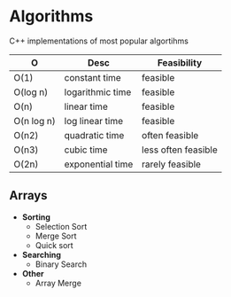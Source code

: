 # Algorithms
C++ implementations of most popular algortihms

| O          | Desc             | Feasibility           |     
|------------|------------------|-----------------------|
| O(1)       | constant time    | feasible              |
| O(log n)   | logarithmic time | feasible              |
| O(n)       | linear time      | feasible              |
| O(n log n) | log linear time  | feasible              |
| O(n2)      | quadratic time   | often feasible        |
| O(n3)      | cubic time       | less often feasible   |
| O(2n)      | exponential time | rarely feasible       |

## Arrays
- **Sorting**
  - Selection Sort 
  - Merge Sort
  - Quick sort
- **Searching**
  - Binary Search
- **Other**
  - Array Merge 


